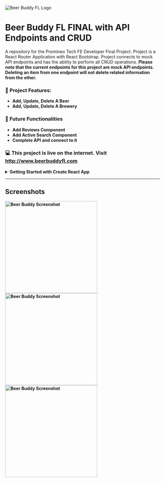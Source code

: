 <img src="https://github.com/CMRapp/Beer-Buddy-FL-React/assets/106698098/3ecdb187-03b5-4e4a-b6f3-769fb60f3401" alt="Beer Buddy FL Logo" align="center">

# Beer Buddy FL FINAL with API Endpoints and CRUD
A repository for the Promineo Tech FE Developer Final Project. Project is a React Router Application with React Bootstrap. Project connects to mock API endpoints and has the ability to perform all CRUD operations. <strong>Please note that the current endpoints for this project are mock API endpoints. Deleting an item from one
endpoint will not delete related information from the other.

### :sparkler: Project Features:
- Add, Update, Delete A Beer
- Add, Update, Delete A Brewery

### :construction: Future Functionalities
- Add Reviews Component
- Add Active Search Component
- Complete API and connect to it 

### :computer: This project is live on the internet. Visit <a href="http://www.beerbuddyfl.com" target="_blank">http://www.beerbuddyfl.com</a>

<details>
  <summary>Getting Started with Create React App</summary>
  <p>
This project was bootstrapped with [Create React App](https://github.com/facebook/create-react-app).

#### Available Scripts

In the project directory, you can run:

#### `npm start`

Runs the app in the development mode.\
Open [http://localhost:3000](http://localhost:3000) to view it in your browser.

The page will reload when you make changes.\
You may also see any lint errors in the console.

### Additional Installations Needed
React Bootstrap<br/> `npm i react-bootstrap bootstrap`<br/><br/>
React Router Dom<br/>`npm i react-router-dom`<br/><br/>
Axios<br/> `npm install axios`<br/><br/>
Font Awesome<br/>
`npm i --save @fortawesome/fontawesome-svg-core` <br/> 
`npm install --save @fortawesome/free-solid-svg-icons` <br/>
`npm install --save @fortawesome/react-fontawesome`

#### `npm test`

Launches the test runner in the interactive watch mode.\
See the section about [running tests](https://facebook.github.io/create-react-app/docs/running-tests) for more information.

#### `npm run build`

Builds the app for production to the `build` folder.\
It correctly bundles React in production mode and optimizes the build for the best performance.

The build is minified and the filenames include the hashes.\
Your app is ready to be deployed!

See the section about [deployment](https://facebook.github.io/create-react-app/docs/deployment) for more information.

#### `npm run eject`

**Note: this is a one-way operation. Once you `eject`, you can't go back!**

If you aren't satisfied with the build tool and configuration choices, you can `eject` at any time. This command will remove the single build dependency from your project.

Instead, it will copy all the configuration files and the transitive dependencies (webpack, Babel, ESLint, etc) right into your project so you have full control over them. All of the commands except `eject` will still work, but they will point to the copied scripts so you can tweak them. At this point you're on your own.

You don't have to ever use `eject`. The curated feature set is suitable for small and middle deployments, and you shouldn't feel obligated to use this feature. However we understand that this tool wouldn't be useful if you couldn't customize it when you are ready for it.

### Learn More

You can learn more in the [Create React App documentation](https://facebook.github.io/create-react-app/docs/getting-started).

To learn React, check out the [React documentation](https://reactjs.org/).

#### Code Splitting

This section has moved here: [https://facebook.github.io/create-react-app/docs/code-splitting](https://facebook.github.io/create-react-app/docs/code-splitting)

#### Analyzing the Bundle Size

This section has moved here: [https://facebook.github.io/create-react-app/docs/analyzing-the-bundle-size](https://facebook.github.io/create-react-app/docs/analyzing-the-bundle-size)

#### Making a Progressive Web App

This section has moved here: [https://facebook.github.io/create-react-app/docs/making-a-progressive-web-app](https://facebook.github.io/create-react-app/docs/making-a-progressive-web-app)

#### Advanced Configuration

This section has moved here: [https://facebook.github.io/create-react-app/docs/advanced-configuration](https://facebook.github.io/create-react-app/docs/advanced-configuration)

#### Deployment

This section has moved here: [https://facebook.github.io/create-react-app/docs/deployment](https://facebook.github.io/create-react-app/docs/deployment)
  </p>
</details>

---
## Screenshots
<div style="display:inline-block">
  
<img src="https://github.com/CMRapp/Beer-Buddy-FL-React/assets/106698098/0860dc0e-6e68-4637-92a0-cd4539eca4ed" alt="Beer Buddy Screenshot" style="display:inline-block; width:300px; height:auto;">
<img src="https://github.com/CMRapp/Beer-Buddy-FL-React/assets/106698098/8d245bb3-9297-4c78-b18a-1a51b946ce3b" alt="Beer Buddy Screenshot" style="display:inline-block; width:300px; height:auto;">
<img src="https://github.com/CMRapp/Beer-Buddy-FL-React/assets/106698098/8cbe0e56-9401-4c17-8e61-d5e1f6bba6c2" alt="Beer Buddy Screenshot" style="display:inline-block; width:300px; height:auto;">

</div>
